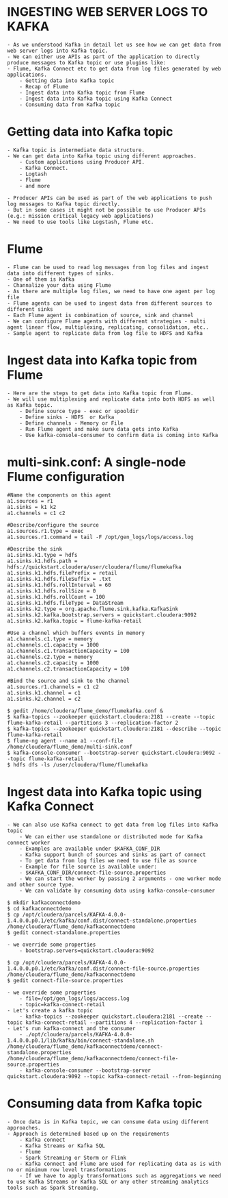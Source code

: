 # INGESTING WEB SERVER LOGS TO KAFKA

	- As we understood Kafka in detail let us see how we can get data from web server logs into Kafka topic.
	- We can either use APIs as part of the application to directly produce messages to Kafka topic or use plugins like:
	- Flume, Kafka Connect etc to get data from log files generated by web applications.
		- Getting data into Kafka topic
		- Recap of Flume
		- Ingest data into Kafka topic from Flume
		- Ingest data into Kafka topic using Kafka Connect
		- Consuming data from Kafka topic


# Getting data into Kafka topic

	- Kafka topic is intermediate data structure.
	- We can get data into Kafka topic using different approaches.
		- Custom applications using Producer API.
		- Kafka Connect.
		- Logtash
		- Flume
		- and more

	- Producer APIs can be used as part of the web applications to push log messages to Kafka topic directly.
	- But in some cases it might not be possible to use Producer APIs (e.g.: mission critical legacy web applications)
	- We need to use tools like Logstash, Flume etc.

# Flume
	- Flume can be used to read log messages from log files and ingest data into different types of sinks.
	- One of them is Kafka
	- Channalize your data using Flume
	- As there are multiple log files, we need to have one agent per log file
	- Flume agents can be used to ingest data from different sources to different sinks
	- Each Flume agent is combination of source, sink and channel
	- We can configure Flume agents with different strategies - multi agent linear flow, multiplexing, replicating, consolidation, etc..
	- Sample agent to replicate data from log file to HDFS and Kafka

# Ingest data into Kafka topic from Flume

	- Here are the steps to get data into Kafka topic from Flume.
	- We will use multiplexing and replicate data into both HDFS as well as Kafka topic.
		- Define source type - exec or spooldir
		- Define sinks - HDFS  or Kafka
		- Define channels - Memory or File
		- Run Flume agent and make sure data gets into Kafka
		- Use kafka-console-consumer to confirm data is coming into Kafka

# multi-sink.conf: A single-node Flume configuration 

```properties
#Name the components on this agent
a1.sources = r1
a1.sinks = k1 k2
a1.channels = c1 c2

#Describe/configure the source
a1.sources.r1.type = exec
a1.sources.r1.command = tail -F /opt/gen_logs/logs/access.log

#Describe the sink
a1.sinks.k1.type = hdfs
a1.sinks.k1.hdfs.path = hdfs://quickstart.cloudera/user/cloudera/flume/flumekafka
a1.sinks.k1.hdfs.filePrefix = retail
a1.sinks.k1.hdfs.fileSuffix = .txt
a1.sinks.k1.hdfs.rollInterval = 60
a1.sinks.k1.hdfs.rollSize = 0
a1.sinks.k1.hdfs.rollCount = 100
a1.sinks.k1.hdfs.fileType = DataStream
a1.sinks.k2.type = org.apache.flume.sink.kafka.KafkaSink
a1.sinks.k2.kafka.bootstrap.servers = quickstart.cloudera:9092
a1.sinks.k2.kafka.topic = flume-kafka-retail

#Use a channel which buffers events in memory
a1.channels.c1.type = memory
a1.channels.c1.capacity = 1000
a1.channels.c1.transactionCapacity = 100
a1.channels.c2.type = memory
a1.channels.c2.capacity = 1000
a1.channels.c2.transactionCapacity = 100

#Bind the source and sink to the channel
a1.sources.r1.channels = c1 c2
a1.sinks.k1.channel = c1
a1.sinks.k2.channel = c2
```

````
$ gedit /home/cloudera/flume_demo/flumekafka.conf &
$ kafka-topics --zookeeper quickstart.cloudera:2181 --create --topic flume-kafka-retail --partitions 3 --replication-factor 2
$ kafka-topics --zookeeper quickstart.cloudera:2181 --describe --topic flume-kafka-retail
$ flume-ng agent --name a1 --conf-file /home/cloudera/flume_demo/multi-sink.conf
$ kafka-console-consumer --bootstrap-server quickstart.cloudera:9092 --topic flume-kafka-retail
$ hdfs dfs -ls /user/cloudera/flume/flumekafka
````

# Ingest data into Kafka topic using Kafka Connect

	- We can also use Kafka connect to get data from log files into Kafka topic
		- We can either use standalone or distributed mode for Kafka connect worker
		- Examples are available under $KAFKA_CONF_DIR
		- Kafka support bunch of sources and sinks as part of connect
		- To get data from log files we need to use file as source
		- Example for file source is available under: 
		- $KAFKA_CONF_DIR/connect-file-source.properties
		- We can start the worker by passing 2 arguments - one worker mode and other source type.
		- We can validate by consuming data using kafka-console-consumer

````
$ mkdir kafkaconnectdemo
$ cd kafkaconnectdemo
$ cp /opt/cloudera/parcels/KAFKA-4.0.0-1.4.0.0.p0.1/etc/kafka/conf.dist/connect-standalone.properties /home/cloudera/flume_demo/kafkaconnectdemo
$ gedit connect-standalone.properties
````

	- we override some properties
		- bootstrap.servers=quickstart.cloudera:9092
````
$ cp /opt/cloudera/parcels/KAFKA-4.0.0-1.4.0.0.p0.1/etc/kafka/conf.dist/connect-file-source.properties /home/cloudera/flume_demo/kafkaconnectdemo
$ gedit connect-file-source.properties
````
	- we override some properties
		- file=/opt/gen_logs/logs/access.log
		- topic=kafka-connect-retail
	- Let's create a kafka topic
		- kafka-topics --zookeeper quickstart.cloudera:2181 --create --topic kafka-connect-retail --partitions 4 --replication-factor 1
	- Let's run kafka-connect and the consumer
		- ./opt/cloudera/parcels/KAFKA-4.0.0-1.4.0.0.p0.1/lib/kafka/bin/connect-standalone.sh /home/cloudera/flume_demo/kafkaconnectdemo/connect-standalone.properties /home/cloudera/flume_demo/kafkaconnectdemo/connect-file-source.properties
		- kafka-console-consumer --bootstrap-server quickstart.cloudera:9092 --topic kafka-connect-retail --from-beginning

# Consuming data from Kafka topic

	- Once data is in Kafka topic, we can consume data using different approaches.
	- Approach is determined based up on the requirements
		- Kafka connect
		- Kafka Streams or Kafka SQL
		- Flume
		- Spark Streaming or Storm or Flink
		- Kafka connect and Flume are used for replicating data as is with no or minimum row level transformations
		- If we have to apply transformations such as aggregations we need to use Kafka Streams or Kafka SQL or any other streaming analytics tools such as Spark Streaming.